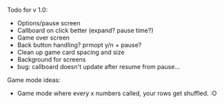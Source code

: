 Todo for v 1.0:
* Options/pause screen
* Callboard on click better (expand? pause time?)
* Game over screen
* Back button handling? prmopt y/n + pause?
* Clean up game card spacing and size
* Background for screens
* bug: callboard doesn't update after resume from pause...

Game mode ideas:
* Game mode where every x numbers called, your rows get shuffled. :O